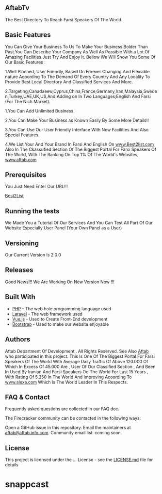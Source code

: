 ## AftabTv


The Best Directory To Reach Farsi Speakers Of The World.

## Basic Features
 
 
 
You Can Give Your Business To Us To Make Your Business Bolder Than Past.You Can Describe Your Company As Well As Possible With a Lot Of Amazing Facilities.Just Try And Enjoy It.
Bellow We Will Show You Some Of Our Basic Features :

1.Well Planned, User Friendly, Based On Forever Changing And Flexiable nature Acoording To The Demand Of Every Country And Any Locality To Provide Best Local Directory And Classified Services And More.

2.Targeting;Canadaeew,Cyprus,China,France,Germany,Iran,Malaysia,Sweden,Turkey,UAE,UK,US,And Adding on In Two Languages;English And Farsi (For The Nich Market).

1.You Can Add Unlimited Business.

2.You Can Make Your Business as Known Easily By Some More Details!!

3.You Can Use Our User Friendly Interface With New Facilities And Also Special Features.


4.We List Your And Your Brand In Farsi And English On www.Best2list.com Also In The Ckassufied Section Of The Biggest Portal For Farsi 
Speakers Of The World, With The Ranking On Top 1% Of The World's Websites, www.aftab.com 

  
## Prerequisites



You Just Need Enter Our URL!!!

[Best2List](http://www.best2list.com/)


## Running the tests



We Made You a Tutorial Of Our Services And You Can Test All Part Of Our Website  Especially User Panel (Your Own Panel as a User)


## Versioning



Our Current Version Is 2.0.0

## Releases



Good News!!!
We Are Working On New Version Now !!!


## Built With



* [PHP](http://www.php.net/) - The web hole programming language used
* [Laravel](https://laravel.com/) - The web framework used
* [Vue.js](https://vuejs.org/) - Used to Create Front-End development
* [Bootstrap](https://getbootstrap.com/) - Used to make our website enjoyable


## Authors



Aftab Department Of Development . All Rights Reserved.
See Also [Aftab](http://www.aftabir.com/) who participated in this project.
This Is One Of The Biggest Portal For Farsi Speakers Of The World With Average Daily Traffic Of Above 120.000 Of Which In Excess Of 45.000 Are , User Of Our Classified Section , And Been In Used By Iranian And Farsi Speakers Od The World For Last 15 Years , With Rating Of 5,350 In The World And Improving  Acoording To www.alexa.com Which Is The World Leader In This Respects.


## FAQ & Contact



Frequently asked questions are collected in our FAQ doc.

The Firecracker community can be contacted in the following ways:

Open a GitHub issue in this repository.
Email the maintainers at aftab@aftab.info.com.
Community email list: coming soon.


## License



This project is licensed under the ... License - see the [LICENSE.md](LICENSE.md) file for details
# snappcast
